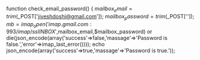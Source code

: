  function check_email_password()
    {
        $mailbox_email = trim($_POST['jiveshdoshi@gmail.com']);
        $mailbox_password = trim($_POST['']);
        $mb = imap_open('{imap.gmail.com:993/imap/ssl}INBOX',$mailbox_email,$mailbox_password) or die(json_encode(array('success'=>false,'massage'=>'Password is false.','error'=>imap_last_error())));
        echo json_encode(array('success'=>true,'massage'=>'Password is true.'));


        
